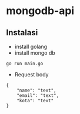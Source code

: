 # mongodb-api

## Instalasi
- install golang
- install mongo db

```run program
go run main.go
```

- Request body
```body
{
    "name": "text",
    "email": "text",
    "kota": "text"
}
```

